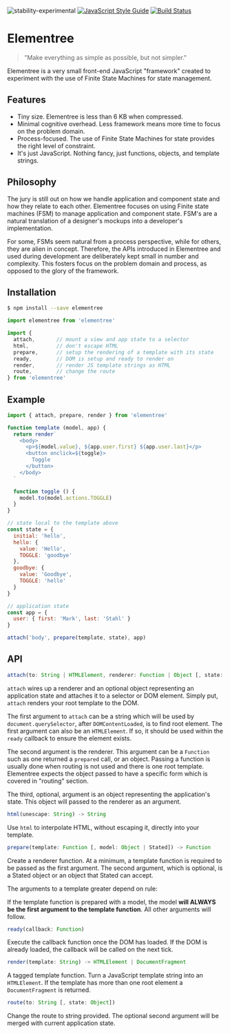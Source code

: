 ![stability-experimental](https://img.shields.io/badge/stability-experimental-orange.svg) [![JavaScript Style Guide](https://img.shields.io/badge/code_style-standard-brightgreen.svg)](https://standardjs.com)  [![Build Status](https://travis-ci.com/mjstahl/elementree.svg?branch=master)](https://travis-ci.com/mjstahl/elementree)

# Elementree
> "Make everything as simple as possible, but not simpler."

Elementree is a very small front-end JavaScript "framework" created to experiment
with the use of Finite State Machines for state management.

## Features

* Tiny size. Elementree is less than 6 KB when compressed.
* Minimal cognitive overhead. Less framework means more time to focus on the problem domain.
* Process-focused. The use of Finite State Machines for state provides the right level of constraint.
* It's just JavaScript. Nothing fancy, just functions, objects, and template strings.

## Philosophy

The jury is still out on how we handle application and component state and how they relate to each other. Elementree focuses on using Finite state machines (FSM) to manage application and component state. FSM's are a natural translation of a designer's mockups into a developer's implementation.

For some, FSMs seem natural from a process perspective, while for others, they are alien in concept. Therefore, the APIs introduced in Elementree and used during development are deliberately kept small in number and complexity. This fosters focus on the problem domain and process, as opposed to the glory of the framework.

## Installation

```sh
$ npm install --save elementree
```

```js
import elementree from 'elementree'

import {
  attach,       // mount a view and app state to a selector
  html,         // don't escape HTML
  prepare,      // setup the rendering of a template with its state
  ready,        // DOM is setup and ready to render on
  render,       // render JS template strings as HTML
  route,        // change the route
} from 'elementree'
```

## Example

```js
import { attach, prepare, render } from 'elementree'

function template (model, app) {
  return render`
    <body>
      <p>${model.value}, ${app.user.first} ${app.user.last}</p>
      <button onclick=${toggle}>
        Toggle
      </button>
    </body>
  `

  function toggle () {
    model.to(model.actions.TOGGLE)
  }
}

// state local to the template above
const state = {
  initial: 'hello',
  hello: {
    value: 'Hello',
    TOGGLE: 'goodbye'
  },
  goodbye: {
    value: 'Goodbye',
    TOGGLE: 'hello'
  }
}

// application state
const app = {
  user: { first: 'Mark', last: 'Stahl' }
}

attach('body', prepare(template, state), app)
```

## API

```js
attach(to: String | HTMLElement, renderer: Function | Object [, state: Object])
```

`attach` wires up a renderer and an optional object representing an application
state and attaches it to a selector or DOM element. Simply put, `attach` renders
your root template to the DOM.

The first argument to `attach` can be a string which will be used by
`document.querySelector`, after `DOMContentLoaded`, is  to find root element. The
first argument can also be an `HTMLElement`. If so, it should be used within
the `ready` callback to ensure the element exists.

The second argument is the renderer. This argument can be a `Function` such as
one returned a `prepared` call, or an object. Passing a function is usually done
when routing is not used and there is one root template. Elementree expects
the object passed to have a specific form which is covered in "routing" section.

The third, optional, argument is an object representing the application's state.
This object will passed to the renderer as an argument.


```js
html(unescape: String) -> String
```

Use `html` to interpolate HTML, without escaping it, directly into your template.


```js
prepare(template: Function [, model: Object | Stated]) -> Function
```

Create a renderer function. At a minimum, a template function is required to be passed as the first argument. The second argument, which is optional, is a Stated object or
an object that Stated can accept.

The arguments to a template greater depend on rule:

If the template function is prepared with a model, the model **will ALWAYS be the first argument to the template function**. All other arguments will follow.


```js
ready(callback: Function)
```

Execute the callback function once the DOM has loaded. If the DOM is already loaded, the callback will be called on the next tick.


```js
render(template: String) -> HTMLElement | DocumentFragment
```

A tagged template function. Turn a JavaScript template string into an `HTMLElement`. If the template has more than one root element a `DocumentFragment` is returned.


```js
route(to: String [, state: Object])
```

Change the route to string provided. The optional second argument will be merged with
current application state.
